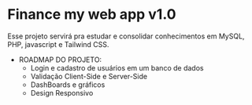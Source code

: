 # Finance my web app v1.0
Esse projeto servirá pra estudar e consolidar conhecimentos em MySQL, PHP, javascript e Tailwind CSS.


- ROADMAP DO PROJETO:
    - Login e cadastro de usuários em um banco de dados
    - Validação Client-Side e Server-Side
    - DashBoards e gráficos
    - Design Responsivo
